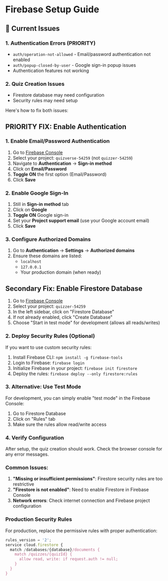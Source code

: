 # Firebase Setup Guide

## 🚨 Current Issues

### 1. Authentication Errors (PRIORITY)
- `auth/operation-not-allowed` - Email/password authentication not enabled
- `auth/popup-closed-by-user` - Google sign-in popup issues
- Authentication features not working

### 2. Quiz Creation Issues
- Firestore database may need configuration
- Security rules may need setup

Here's how to fix both issues:

## PRIORITY FIX: Enable Authentication

### 1. Enable Email/Password Authentication
1. Go to [Firebase Console](https://console.firebase.google.com/)
2. Select your project: `quizverse-54259` (not `quizzer-54259`)
3. Navigate to **Authentication** → **Sign-in method**
4. Click on **Email/Password** 
5. **Toggle ON** the first option (Email/Password)
6. Click **Save**

### 2. Enable Google Sign-In
1. Still in **Sign-in method** tab
2. Click on **Google**
3. **Toggle ON** Google sign-in
4. Set your **Project support email** (use your Google account email)
5. Click **Save**

### 3. Configure Authorized Domains
1. Go to **Authentication** → **Settings** → **Authorized domains**
2. Ensure these domains are listed:
   - `localhost`
   - `127.0.0.1`
   - Your production domain (when ready)

## Secondary Fix: Enable Firestore Database

1. Go to [Firebase Console](https://console.firebase.google.com/)
2. Select your project: `quizzer-54259`
3. In the left sidebar, click on "Firestore Database"
4. If not already enabled, click "Create Database"
5. Choose "Start in test mode" for development (allows all reads/writes)

### 2. Deploy Security Rules (Optional)

If you want to use custom security rules:

1. Install Firebase CLI: `npm install -g firebase-tools`
2. Login to Firebase: `firebase login`
3. Initialize Firebase in your project: `firebase init firestore`
4. Deploy the rules: `firebase deploy --only firestore:rules`

### 3. Alternative: Use Test Mode

For development, you can simply enable "test mode" in the Firebase Console:
1. Go to Firestore Database
2. Click on "Rules" tab
3. Make sure the rules allow read/write access

### 4. Verify Configuration

After setup, the quiz creation should work. Check the browser console for any error messages.

### Common Issues:

1. **"Missing or insufficient permissions"**: Firestore security rules are too restrictive
2. **"Firestore is not enabled"**: Need to enable Firestore in Firebase Console
3. **Network errors**: Check internet connection and Firebase project configuration

### Production Security Rules

For production, replace the permissive rules with proper authentication:

```javascript
rules_version = '2';
service cloud.firestore {
  match /databases/{database}/documents {
    match /quizzes/{quizId} {
      allow read, write: if request.auth != null;
    }
  }
}
```
